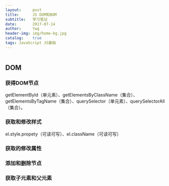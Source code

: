 ```yaml
---
layout:     post
title:      JS DOM和BOM
subtitle:   学习笔记 
date:       2017-07-14
author:     Ywg
header-img: img/home-bg.jpg
catalog:    true
tags: JavaScript JS基础
---
```

```

```

## DOM
### 获得DOM节点
getElementById（单元素）、getElementsByClassName（集合）、getElementsByTagName（集合）、querySelector（单元素）、querySelectorAll（集合）。

### 获取和修改样式
el.style.propety（可读可写）、el.className（可读可写）

### 获取的修改属性

### 添加和删除节点

### 获取子元素和父元素



